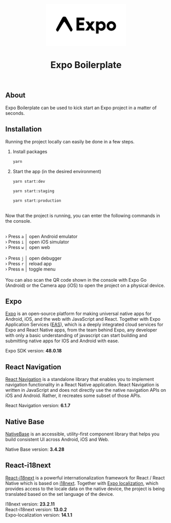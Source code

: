 <p align="center">
  <a href="https://reactnative.dev">
    <img src="assets/expo-logo.png" alt="Logo" width="250">
  </a>

  <h1 align="center">Expo Boilerplate</h1>
</p>

<br>

## About

Expo Boilerplate can be used to kick start an Expo project in a matter of seconds. 


## Installation

Running the project locally can easily be done in a few steps.

1. Install packages
   ```sh
   yarn
   ```
2. Start the app (in the desired environment)
   ```JS
   yarn start:dev
   ```
   ```JS
   yarn start:staging
   ```
   ```JS
   yarn start:production
   ```

<br>
Now that the project is running, you can enter the following commands in the console.
<br>
<br>

› Press `a` │ open Android emulator
<br>
› Press `i` │ open iOS simulator
<br>
› Press `w` │ open web
<br>
<br>
› Press `j` │ open debugger
<br>
› Press `r` │ reload app
<br>
› Press `m` │ toggle menu
<br>
<br>
You can also scan the QR code shown in the console with Expo Go (Android) or the Camera app (iOS) to open the project on a physical device.

## Expo

[Expo](https://expo.dev/) is an open-source platform for making universal native apps for Android, iOS, and the web with JavaScript and React. Together with Expo Application Services ([EAS](https://expo.dev/eas)), which is a deeply integrated cloud services for Expo and React Native apps, from the team behind Expo, any developer with only a basic understanding of javascript can start building and submitting native apps for IOS and Android with ease.

Expo SDK version: <b>48.0.18</b>


## React Navigation

[React Navigation](https://reactnavigation.org/) is a standalone library that enables you to implement navigation functionality in a React Native application. React Navigation is written in JavaScript and does not directly use the native navigation APIs on iOS and Android. Rather, it recreates some subset of those APIs.

React Navigation version: <b>6.1.7</b>


## Native Base

[NativeBase](https://nativebase.io/) is an accessible, utility-first component library that helps you build consistent UI across Android, iOS and Web.

Native Base version: <b>3.4.28</b>

## React-i18next

[React-i18next](https://react.i18next.com/) is a powerful internationalization framework for React / React Native which is based on [i18next](https://www.i18next.com/). Together with [Expo localization](https://docs.expo.dev/versions/latest/sdk/localization/), which provides access to the locale data on the native device, the project is being translated based on the set language of the device.

I18next version: <b>23.2.11</b>
<br>
React-i18next version: <b>13.0.2</b>
<br>
Expo-localization version: <b>14.1.1</b>
<br>
